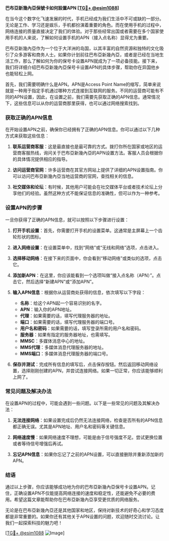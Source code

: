 **巴布亞新幾內亞保號卡如何設置APN [[TG💪+ @esim1088](https://t.me/s/esim1088)]**

在当今这个数字化飞速发展的时代，手机已经成为我们生活中不可或缺的一部分。无论是工作、学习还是娱乐，手机都扮演着重要的角色。而在使用手机的过程中，网络连接的质量直接决定了我们的体验。对于那些经常出国或者需要在多个国家使用手机的人来说，了解如何设置手机的APN（接入点名称）显得尤为重要。

巴布亞新幾內亞作为一个位于大洋洲的岛国，以其丰富的自然资源和独特的文化吸引了众多游客和商务人士。如果你计划前往巴布亞新幾內亞，或者是已经在当地生活工作，那么了解如何为你的保号卡设置APN就成为了一项必备技能。接下来，我们将详细介绍巴布亞新幾內亞保号卡设置APN的具体步骤，帮助你在异国他乡也能轻松上网。

首先，我们需要明确什么是APN。APN是Access Point Name的缩写，简单来说就是一种用于指定手机通过哪种方式连接到互联网的服务。不同的运营商可能有不同的APN设置，因此，在设置之前，我们需要先获取正确的APN信息。通常情况下，这些信息可以从你的运营商那里获得，也可以通过网络搜索找到。

### 获取正确的APN信息

在开始设置APN之前，确保你已经拥有了正确的APN信息。你可以通过以下几种方式来获取这些信息：

1. **联系运营商客服**：这是最直接也是最可靠的方式。拨打你所在国家或地区的运营商客服热线，询问关于巴布亞新幾內亞的APN设置方法。客服人员会根据你的具体情况提供相应的指导。

2. **访问运营商官网**：许多运营商在其官方网站上提供了详细的APN设置指南。你可以访问巴布亞新幾內亞当地运营商的官网，查找相关的信息。

3. **社交媒体和论坛**：有时候，其他用户可能会在社交媒体平台或者技术论坛上分享他们的经验。虽然这种方式不能保证信息的准确性，但可以作为一种参考。

### 设置APN的步骤

一旦你获得了正确的APN信息，就可以按照以下步骤进行设置：

1. **打开手机设置**：首先，你需要打开手机的设置菜单。这通常是主屏幕上一个齿轮形状的图标。

2. **进入网络设置**：在设置菜单中，找到“网络”或“无线和网络”选项，点击进入。

3. **选择移动网络**：在接下来的页面中，你会看到“移动网络”或类似的选项，点击它。

4. **添加新APN**：在这里，你应该能看到一个选项叫做“接入点名称（APN）”。点击它，然后选择“新建APN”或“添加APN”。

5. **输入APN信息**：根据你从运营商处获得的信息，依次填写以下字段：
   - **名称**：给这个APN起一个容易识别的名字。
   - **APN**：输入你的APN地址。
   - **代理**：如果需要的话，填写代理服务器的地址。
   - **端口**：如果需要的话，填写代理服务器的端口号。
   - **用户名和密码**：如果需要的话，填写登录所需的用户名和密码。
   - **服务器**：如果有指定的服务器地址，也需填写。
   - **MMSC**：多媒体消息中心的地址。
   - **MMS代理**：多媒体消息代理服务器的地址。
   - **MMS端口**：多媒体消息代理服务器的端口号。

6. **保存并测试**：完成所有信息的填写后，点击保存按钮。然后返回移动网络设置，选择刚刚创建的APN，并尝试连接网络。如果一切正常，你应该能够顺利上网了。

### 常见问题及解决办法

在设置APN的过程中，可能会遇到一些问题。以下是一些常见的问题及其解决办法：

1. **无法连接网络**：如果设置完成后仍然无法连接网络，检查是否所有的APN信息都正确无误。尤其是APN地址、用户名和密码等关键信息。

2. **网络速度慢**：如果网络速度不理想，可能是由于信号强度不足。尝试更换位置或者等待信号增强后再试。

3. **忘记APN信息**：如果你忘记了之前的APN设置，可以直接删除并重新添加新的APN。

### 结语

通过以上步骤，你应该能够成功地为你的巴布亞新幾內亞保号卡设置APN。记住，正确设置APN不仅能提高网络连接的速度和稳定性，还能避免不必要的费用。希望这篇文章能帮助你在巴布亞新幾內亞享受更优质的网络服务。

无论是在巴布亞新幾內亞还是其他国家和地区，保持对新技术的好奇心和学习态度都是非常重要的。如果你还有其他关于APN设置的问题，欢迎随时交流讨论。让我们一起探索科技的魅力吧！

[[TG💪+ @esim1088](https://t.me/s/esim1088) ![Image](https://i.postimg.cc/4NQfJmqS/Snipaste-2025-05-13-00-14-12.png)]